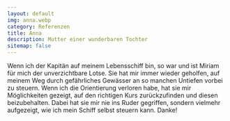 ```yaml
---
layout: default
img: anna.webp
category: Referenzen
title: Anna
description: Mutter einer wunderbaren Tochter
sitemap: false
---
```


Wenn ich der Kapitän auf meinem Lebensschiff bin, so war und ist Miriam für mich der unverzichtbare Lotse. Sie hat mir immer wieder geholfen, auf meinem Weg durch gefährliches Gewässer an so manchen Untiefen vorbei zu steuern. Wenn ich die Orientierung verloren habe, hat sie mir Möglichkeiten gezeigt, auf den richtigen Kurs zurückzufinden und diesen beizubehalten. Dabei hat sie mir nie ins Ruder gegriffen, sondern vielmehr aufgezeigt, wie ich mein Schiff selbst steuern kann. Danke!

